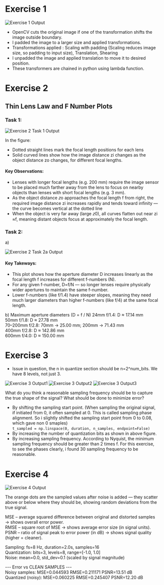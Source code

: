 # Exercise 1

![Exercise 1 Output](outputs/geometric_transforms.png)

- OpenCV cuts the original image if one of the transformation shifts the image outside boundary.
- I padded the image to a larger size and applied transformations.
- Transformations applied : Scaling with padding (Scaling reduces image size, so padding to input size), Translation, Shearing
- I unpadded the image and applied translation to move it to desired position.
- These transformers are chained in python using lambda function.

# Exercise 2

## Thin Lens Law and F Number Plots

### Task 1:

![Exercise 2 Task 1 Output](outputs/thin_lens_law.png)

In the figure:

- Dotted straight lines mark the focal length positions for each lens
- Solid curved lines show how the image distance zi changes as the object distance zo changes, for different focal lengths.

#### Key Observations:

- Lenses with longer focal lengths (e.g. 200 mm) require the image sensor to be placed much farther away from the lens to focus on nearby objects than lenses with short focal lengths (e.g. 3 mm).
- As the object distance 𝑧o approaches the focal length f from right, the required image distance zi increases rapidly and tends toward infinity — the curve becomes vertical at the dotted line
- When the object is very far away (large 𝑧0), all curves flatten out near zi​≈f, meaning distant objects focus at approximately the focal length.

### Task 2:

a)

![Exercise 2 Task 2a Output](outputs/aperture_d_vs_focal_length.png)

#### Key Takeways:

- This plot shows how the aperture diameter D increases linearly as the focal length
  f increases for different f-numbers (N).
- For any given f-number, D=f/N — so longer lenses require physically wider apertures to maintain the same f-number.
- Lower f-numbers (like f/1.4) have steeper slopes, meaning they need much larger diameters than higher f-numbers (like f/4) at the same focal length.

b)
Maximum aperture diameters (D = f / N)
24mm f/1.4: D ≈ 17.14 mm  
 50mm f/1.8: D ≈ 27.78 mm  
 70–200mm f/2.8: 70mm → 25.00 mm; 200mm → 71.43 mm  
 400mm f/2.8: D ≈ 142.86 mm  
 600mm f/4.0: D ≈ 150.00 mm

# Exercise 3

- Issue in question, the n in quantize section should be n=2^num_bits. We have 8 levels, not just 3.

![Exercise 3 Output1](outputs/sampled_q3_sig_freq_8.png)
![Exercise 3 Output2](outputs/sampled_q3_sig_freq_10.png)
![Exercise 3 Output3](outputs/sampled_q8_sig_freq_30.png)

What do you think a reasonable sampling frequency should be to capture the true shape of the
signal? What should be done to minimize error?

- By shifting the sampling start point. (When sampling the original signal, if initiated from 0, it often sampled at 0. This is called sampling phase alignment. So i slightly shifted the sampling start point from 0 to 0.08, which gave non 0 smaples)  
  `t_sampled = np.linspace(0, duration, n_samples, endpoint=False)`
- By increasing the number of quantization bits as shown in above figure.
- By increasing sampling frequency. According to Nyquist, the minimum sampling frequency should be greater than 2 times f. For this exercise, to see the phases clearly, i found 30 sampling frequency to be reasonable.

# Exercise 4

![Exercise 4 Output](outputs/noise_sampled_q3_sig_freq_8.png)

The orange dots are the sampled values after noise is added — they scatter above or below where they should be, showing random deviations from the true signal.

MSE – average squared difference between original and distorted samples → shows overall error power.  
RMSE – square root of MSE → shows average error size (in signal units).  
PSNR – ratio of signal peak to error power (in dB) → shows signal quality (higher = cleaner).

Sampling: fs=8 Hz, duration=2.0s, samples=16  
Quantization: bits=3, levels=8, range=[-1.0, 1.0]  
Noise: mean=0.0, std_dev=0.1 (scaled by signal magnitude)

--- Error vs CLEAN SAMPLES ---  
Noisy samples: MSE=0.044593 RMSE=0.211171 PSNR=13.51 dB  
Quantized (noisy): MSE=0.060225 RMSE=0.245407 PSNR=12.20 dB
